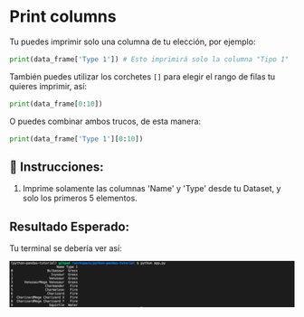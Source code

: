 # Print columns

Tu puedes imprimir solo una columna de tu elección, por ejemplo:

```python
print(data_frame['Type 1']) # Esto imprimirá solo la columna "Tipo 1"
```

También puedes utilizar los corchetes `[]` para elegir el rango de filas tu quieres imprimir, así:

```python
print(data_frame[0:10])
```

O puedes combinar ambos trucos, de esta manera:

```python
print(data_frame['Type 1'][0:10])
```

## 📝 Instrucciones:

1. Imprime solamente las columnas  'Name' y 'Type' desde tu Dataset, y solo los primeros 5 elementos.

## Resultado Esperado:

Tu terminal se debería ver así:

![print file](../../assets/07-print-columns.png)


